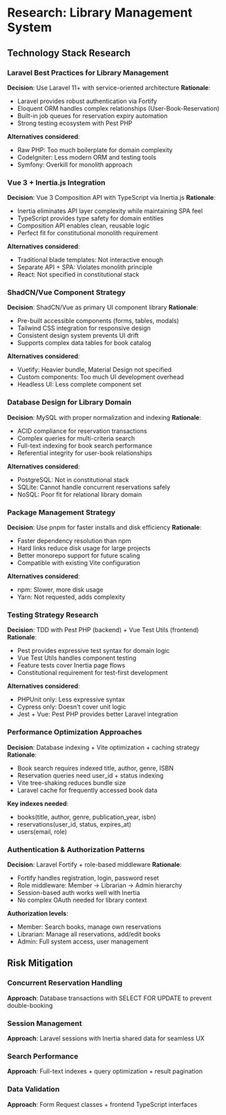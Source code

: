 # Research: Library Management System

## Technology Stack Research

### Laravel Best Practices for Library Management

**Decision**: Use Laravel 11+ with service-oriented architecture
**Rationale**:

- Laravel provides robust authentication via Fortify
- Eloquent ORM handles complex relationships (User-Book-Reservation)
- Built-in job queues for reservation expiry automation
- Strong testing ecosystem with Pest PHP

**Alternatives considered**:

- Raw PHP: Too much boilerplate for domain complexity
- CodeIgniter: Less modern ORM and testing tools
- Symfony: Overkill for monolith approach

### Vue 3 + Inertia.js Integration

**Decision**: Vue 3 Composition API with TypeScript via Inertia.js
**Rationale**:

- Inertia eliminates API layer complexity while maintaining SPA feel
- TypeScript provides type safety for domain entities
- Composition API enables clean, reusable logic
- Perfect fit for constitutional monolith requirement

**Alternatives considered**:

- Traditional blade templates: Not interactive enough
- Separate API + SPA: Violates monolith principle
- React: Not specified in constitutional stack

### ShadCN/Vue Component Strategy

**Decision**: ShadCN/Vue as primary UI component library
**Rationale**:

- Pre-built accessible components (forms, tables, modals)
- Tailwind CSS integration for responsive design
- Consistent design system prevents UI drift
- Supports complex data tables for book catalog

**Alternatives considered**:

- Vuetify: Heavier bundle, Material Design not specified
- Custom components: Too much UI development overhead
- Headless UI: Less complete component set

### Database Design for Library Domain

**Decision**: MySQL with proper normalization and indexing
**Rationale**:

- ACID compliance for reservation transactions
- Complex queries for multi-criteria search
- Full-text indexing for book search performance
- Referential integrity for user-book relationships

**Alternatives considered**:

- PostgreSQL: Not in constitutional stack
- SQLite: Cannot handle concurrent reservations safely
- NoSQL: Poor fit for relational library domain

### Package Management Strategy

**Decision**: Use pnpm for faster installs and disk efficiency
**Rationale**:

- Faster dependency resolution than npm
- Hard links reduce disk usage for large projects
- Better monorepo support for future scaling
- Compatible with existing Vite configuration

**Alternatives considered**:

- npm: Slower, more disk usage
- Yarn: Not requested, adds complexity

### Testing Strategy Research

**Decision**: TDD with Pest PHP (backend) + Vue Test Utils (frontend)
**Rationale**:

- Pest provides expressive test syntax for domain logic
- Vue Test Utils handles component testing
- Feature tests cover Inertia page flows
- Constitutional requirement for test-first development

**Alternatives considered**:

- PHPUnit only: Less expressive syntax
- Cypress only: Doesn't cover unit logic
- Jest + Vue: Pest PHP provides better Laravel integration

### Performance Optimization Approaches

**Decision**: Database indexing + Vite optimization + caching strategy
**Rationale**:

- Book search requires indexed title, author, genre, ISBN
- Reservation queries need user_id + status indexing
- Vite tree-shaking reduces bundle size
- Laravel cache for frequently accessed book data

**Key indexes needed**:

- books(title, author, genre, publication_year, isbn)
- reservations(user_id, status, expires_at)
- users(email, role)

### Authentication & Authorization Patterns

**Decision**: Laravel Fortify + role-based middleware
**Rationale**:

- Fortify handles registration, login, password reset
- Role middleware: Member → Librarian → Admin hierarchy
- Session-based auth works well with Inertia
- No complex OAuth needed for library context

**Authorization levels**:

- Member: Search books, manage own reservations
- Librarian: Manage all reservations, add/edit books
- Admin: Full system access, user management

## Risk Mitigation

### Concurrent Reservation Handling

**Approach**: Database transactions with SELECT FOR UPDATE to prevent double-booking

### Session Management

**Approach**: Laravel sessions with Inertia shared data for seamless UX

### Search Performance

**Approach**: Full-text indexes + query optimization + result pagination

### Data Validation

**Approach**: Form Request classes + frontend TypeScript interfaces
